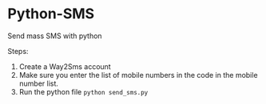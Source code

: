 # Python-SMS
Send mass SMS with python

Steps:

1. Create a Way2Sms account 
2. Make sure you enter the list of mobile numbers in the code in the mobile number list.
3. Run the python file  ` python send_sms.py `
